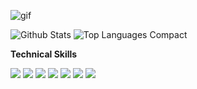 ![gif](https://github.com/jadhavsiid/jadhavsiid/assets/101967370/24ae65be-a4a8-43e1-b0c0-3498c2a8cb12)



![Github Stats](https://github-readme-stats.vercel.app/api?username=jadhavsiid&show_icons=true&theme=radical)
![Top Languages Compact](https://github-readme-stats.vercel.app/api/top-langs/?username=jadhavsiid&layout=compact&theme=radical)

**Technical Skills**

<img src="https://img.shields.io/badge/-A8B9CC?logo=C&logoColor=fff"> <img src="https://img.shields.io/badge/-C++-00599C?logo=C&logoColor=fff"> <img src="https://img.shields.io/badge/-Python-3776AB?logo=python&logoColor=ffd644"> <img src="https://img.shields.io/badge/-HTML-E34F26?logo=html5&logoColor=fff"> <img src="https://img.shields.io/badge/-CSS-1572B6?logo=css3&logoColor=fff"> <img src="https://img.shields.io/badge/-Bootstrap-7952B3?logo=bootstrap&logoColor=fff"> <img src="https://img.shields.io/badge/-Javascipt-F7DF1E?logo=Javascript&logoColor=fff">
